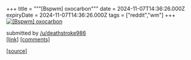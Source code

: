 +++
title = """[Bspwm] oxocarbon"""
date = 2024-11-07T14:36:26.000Z
expiryDate = 2024-11-07T14:36:26.000Z
tags = ["reddit","wm"]
+++
[![[Bspwm] oxocarbon](https://b.thumbs.redditmedia.com/ZBVvjWYs6zgQ-XhHry6a8_el-4LrMr1CKZaHlkI7YDk.jpg "[Bspwm] oxocarbon")](https://www.reddit.com/r/unixporn/comments/1glrv97/bspwm_oxocarbon/)

submitted by [/u/deathstroke986](https://www.reddit.com/user/deathstroke986)  
[\[link\]](https://www.reddit.com/gallery/1glrv97) [\[comments\]](https://www.reddit.com/r/unixporn/comments/1glrv97/bspwm_oxocarbon/)

[[source]](https://www.reddit.com/r/unixporn/comments/1glrv97/bspwm_oxocarbon/)
